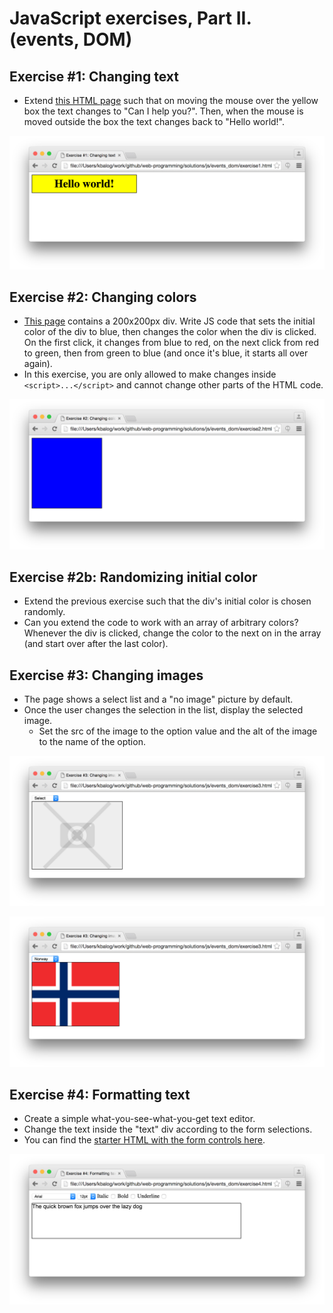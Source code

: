 # JavaScript exercises, Part II. (events, DOM)

## Exercise #1: Changing text

  - Extend [this HTML page](exercise1.html) such that on moving the mouse over the yellow box the text changes to "Can I help you?". Then, when the mouse is moved outside the box the text changes back to "Hello world!".

![Exercise1](images/exercise1.png)


## Exercise #2: Changing colors

  - [This page](exercise2.html) contains a 200x200px div. Write JS code that sets the initial color of the div to blue, then changes the color when the div is clicked. On the first click, it changes from blue to red, on the next click from red to green, then from green to blue (and once it's blue, it starts all over again).
  - In this exercise, you are only allowed to make changes inside `<script>...</script>` and cannot change other parts of the HTML code. 

![Exercise2](images/exercise2.png)

  
## Exercise #2b: Randomizing initial color

  - Extend the previous exercise such that the div's initial color is chosen randomly.
  - Can you extend the code to work with an array of arbitrary colors? Whenever the div is clicked, change the color to the next on in the array (and start over after the last color).


## Exercise #3: Changing images

  - The page shows a select list and a "no image" picture by default.
  - Once the user changes the selection in the list, display the selected image.
    * Set the src of the image to the option value and the alt of the image to the name of the option.

![Exercise3](images/exercise3.png)

![Exercise3/2](images/exercise3_2.png)


## Exercise #4: Formatting text

  - Create a simple what-you-see-what-you-get text editor. 
  - Change the text inside the "text" div according to the form selections.
  - You can find the [starter HTML with the form controls here](exercise4.html).

![Exercise4](images/exercise4.png)


